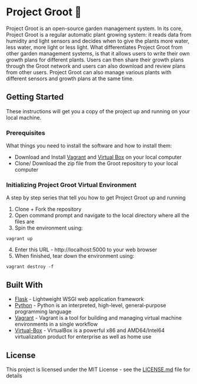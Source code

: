 # Project Groot 🌱

Project Groot is an open-source garden management system. In its core, Project Groot is a regular automatic plant growing system: it reads data from humidity and light sensors and decides when to give the plants more water, less water, more light or less light. What differentiates Project Groot from other garden management systems, is that it allows users to write their own growth plans for different plants. Users can then share their growth plans through the Groot network and users can also download and review plans from other users. Project Groot can also manage various plants with different sensors and growth plans at the same time.

## Getting Started

These instructions will get you a copy of the project up and running on your local machine.

### Prerequisites

What things you need to install the software and how to install them:


  * Download and Install [Vagrant](https://www.vagrantup.com/) and [Virtual Box](https://www.virtualbox.org/) on your local computer
  * Clone/ Download the zip file from the Groot repository to your local computer

### Initializing Project Groot Virtual Environment

A step by step series that tell you how to get Project Groot up and running

1. Clone + Fork the repository
2. Open command prompt and navigate to the local directory where all the files are
3. Spin the environment using:
  ```vagrant
  vagrant up
  ```
4. Enter this URL - http://localhost:5000 to your web browser
5. When finished, tear down the environment using:
  ```vagrant
  vagrant destroy -f
  ```

## Built With

* [Flask](https://palletsprojects.com/p/flask/) - Lightweight WSGI web application framework
* [Python](https://www.python.org/) - Python is an interpreted, high-level, general-purpose programming language
* [Vagrant](https://www.vagrantup.com/) - Vagrant is a tool for building and managing virtual machine environments in a single workflow
* [Virtual-Box](https://www.virtualbox.org/) - VirtualBox is a powerful x86 and AMD64/Intel64 virtualization product for enterprise as well as home use

## License

This project is licensed under the MIT License - see the [LICENSE.md](LICENSE.md) file for details
